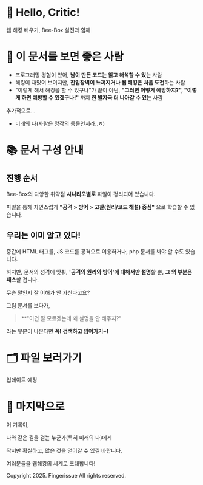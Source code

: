# 👋 Hello, Critic!

웹 해킹 배우기, Bee-Box 실전과 함께

# 🏹 이 문서를 보면 좋은 사람

- 프로그래밍 경험이 있어, **남이 만든 코드는 읽고 해석할 수 있는** 사람
- 해킹이 재밌어 보이지만, **진입장벽이 느껴지거나 웹 해킹은 처음 도전**하는 사람
- "이렇게 해서 해킹을 할 수 있구나"가 끝이 아닌, **"그러면 어떻게 예방하지?", "이렇게 하면 예방할 수 있겠구나!"** 까지 **한 발자국 더 나아갈 수 있는** 사람

추가적으로...
- 미래의 나(사람은 망각의 동물인지라..ㅎ)

# 📚 문서 구성 안내

## 진행 순서
Bee-Box의 다양한 취약점 **시나리오별로** 파일이 정리되어 있습니다.

파일을 통해 자연스럽게 **"공격 > 방어 > 고찰(원리/코드 해설) 중심"** 으로 학습할 수 있습니다.

## 우리는 이미 알고 있다!
중간에 HTML 태그를, JS 코드를 공격으로 이용하거나, php 문서를 봐야 할 수도 있습니다.

하지만, 문서의 성격에 맞춰, **'공격의 원리와 방어'에 대해서만 설명**할 뿐, **그 외 부분은 패스**할 겁니다.

무슨 말인지 잘 이해가 안 가신다고요?

그럼 문서를 보다가,

> **"이건 잘 모르겠는데 왜 설명을 안 해주지?"

라는 부분이 나온다면 **꼭! 검색하고 넘어가기~!**

# 🗂️ 파일 보러가기

업데이트 예정

# 🎉 마지막으로

이 기록이,

나와 같은 길을 걷는 누군가(특히 미래의 나)에게

작지만 확실하고, 많은 것을 얻어갈 수 있길 바랍니다.

여러분들을 웹해킹의 세계로 초대합니다!

Copyright 2025. Fingerissue All rights reserved.
